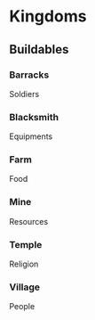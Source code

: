 # Kingdoms

## Buildables

### Barracks
Soldiers

### Blacksmith
Equipments

### Farm
Food

### Mine
Resources

### Temple
Religion

### Village
People
